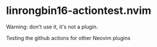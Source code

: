 # linrongbin16-actiontest.nvim

Warning: don't use it, it's not a plugin.

Testing the github actions for other Neovim plugins
